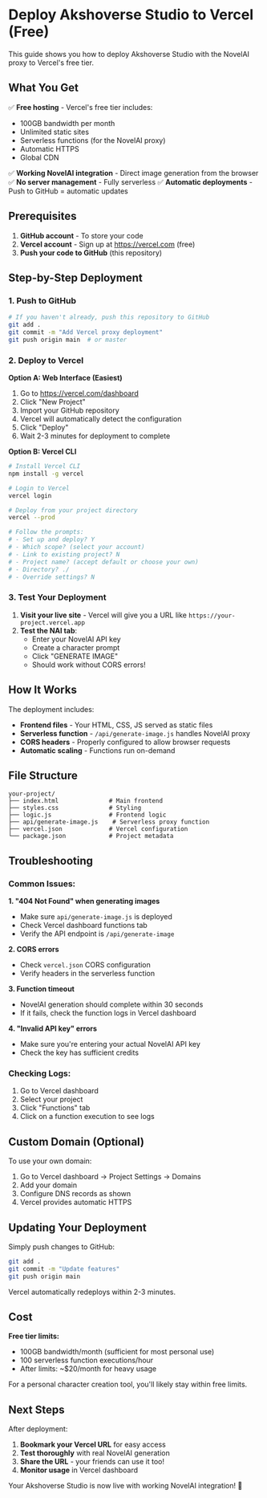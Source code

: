 # Deploy Akshoverse Studio to Vercel (Free)

This guide shows you how to deploy Akshoverse Studio with the NovelAI proxy to Vercel's free tier.

## What You Get

✅ **Free hosting** - Vercel's free tier includes:
- 100GB bandwidth per month
- Unlimited static sites  
- Serverless functions (for the NovelAI proxy)
- Automatic HTTPS
- Global CDN

✅ **Working NovelAI integration** - Direct image generation from the browser
✅ **No server management** - Fully serverless
✅ **Automatic deployments** - Push to GitHub = automatic updates

## Prerequisites

1. **GitHub account** - To store your code
2. **Vercel account** - Sign up at https://vercel.com (free)
3. **Push your code to GitHub** (this repository)

## Step-by-Step Deployment

### 1. Push to GitHub

```bash
# If you haven't already, push this repository to GitHub
git add .
git commit -m "Add Vercel proxy deployment"
git push origin main  # or master
```

### 2. Deploy to Vercel

**Option A: Web Interface (Easiest)**

1. Go to https://vercel.com/dashboard
2. Click "New Project"
3. Import your GitHub repository
4. Vercel will automatically detect the configuration
5. Click "Deploy"
6. Wait 2-3 minutes for deployment to complete

**Option B: Vercel CLI**

```bash
# Install Vercel CLI
npm install -g vercel

# Login to Vercel
vercel login

# Deploy from your project directory
vercel --prod

# Follow the prompts:
# - Set up and deploy? Y
# - Which scope? (select your account)
# - Link to existing project? N
# - Project name? (accept default or choose your own)
# - Directory? ./
# - Override settings? N
```

### 3. Test Your Deployment

1. **Visit your live site** - Vercel will give you a URL like `https://your-project.vercel.app`
2. **Test the NAI tab**:
   - Enter your NovelAI API key
   - Create a character prompt
   - Click "GENERATE IMAGE"
   - Should work without CORS errors!

## How It Works

The deployment includes:

- **Frontend files** - Your HTML, CSS, JS served as static files
- **Serverless function** - `/api/generate-image.js` handles NovelAI proxy
- **CORS headers** - Properly configured to allow browser requests
- **Automatic scaling** - Functions run on-demand

## File Structure

```
your-project/
├── index.html              # Main frontend
├── styles.css              # Styling
├── logic.js                # Frontend logic
├── api/generate-image.js    # Serverless proxy function
├── vercel.json             # Vercel configuration
└── package.json            # Project metadata
```

## Troubleshooting

### Common Issues:

**1. "404 Not Found" when generating images**
- Make sure `api/generate-image.js` is deployed
- Check Vercel dashboard functions tab
- Verify the API endpoint is `/api/generate-image`

**2. CORS errors**
- Check `vercel.json` CORS configuration
- Verify headers in the serverless function

**3. Function timeout**
- NovelAI generation should complete within 30 seconds
- If it fails, check the function logs in Vercel dashboard

**4. "Invalid API key" errors**  
- Make sure you're entering your actual NovelAI API key
- Check the key has sufficient credits

### Checking Logs:

1. Go to Vercel dashboard
2. Select your project  
3. Click "Functions" tab
4. Click on a function execution to see logs

## Custom Domain (Optional)

To use your own domain:

1. Go to Vercel dashboard → Project Settings → Domains
2. Add your domain
3. Configure DNS records as shown
4. Vercel provides automatic HTTPS

## Updating Your Deployment

Simply push changes to GitHub:

```bash
git add .
git commit -m "Update features"
git push origin main
```

Vercel automatically redeploys within 2-3 minutes.

## Cost

**Free tier limits:**
- 100GB bandwidth/month (sufficient for most personal use)
- 100 serverless function executions/hour
- After limits: ~$20/month for heavy usage

For a personal character creation tool, you'll likely stay within free limits.

## Next Steps

After deployment:
1. **Bookmark your Vercel URL** for easy access
2. **Test thoroughly** with real NovelAI generation
3. **Share the URL** - your friends can use it too!
4. **Monitor usage** in Vercel dashboard

Your Akshoverse Studio is now live with working NovelAI integration! 🚀
